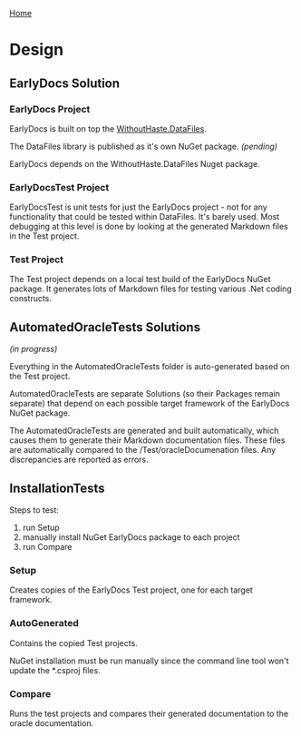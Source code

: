 [Home](README.md)

# Design

## EarlyDocs Solution

### EarlyDocs Project

EarlyDocs is built on top the [WithoutHaste.DataFiles](https://github.com/WithoutHaste/WithoutHaste.DataFiles).

The DataFiles library is published as it's own NuGet package. _(pending)_

EarlyDocs depends on the WithoutHaste.DataFiles Nuget package.

### EarlyDocsTest Project

EarlyDocsTest is unit tests for just the EarlyDocs project - not for any functionality that could be tested within DataFiles. It's barely used. Most debugging at this level is done by looking at the generated Markdown files in the Test project.

### Test Project

The Test project depends on a local test build of the EarlyDocs NuGet package. It generates lots of Markdown files for testing various .Net coding constructs.

## AutomatedOracleTests Solutions

_(in progress)_  

Everything in the AutomatedOracleTests folder is auto-generated based on the Test project.

AutomatedOracleTests are separate Solutions (so their Packages remain separate) that depend on each possible target framework of the EarlyDocs NuGet package.

The AutomatedOracleTests are generated and built automatically, which causes them to generate their Markdown documentation files. These files are automatically compared to the /Test/oracleDocumenation files. Any discrepancies are reported as errors.

## InstallationTests

Steps to test:  
1) run Setup  
2) manually install NuGet EarlyDocs package to each project  
3) run Compare

### Setup

Creates copies of the EarlyDocs Test project, one for each target framework.

### AutoGenerated

Contains the copied Test projects.

NuGet installation must be run manually since the command line tool won't update the *.csproj files.

### Compare

Runs the test projects and compares their generated documentation to the oracle documentation.

